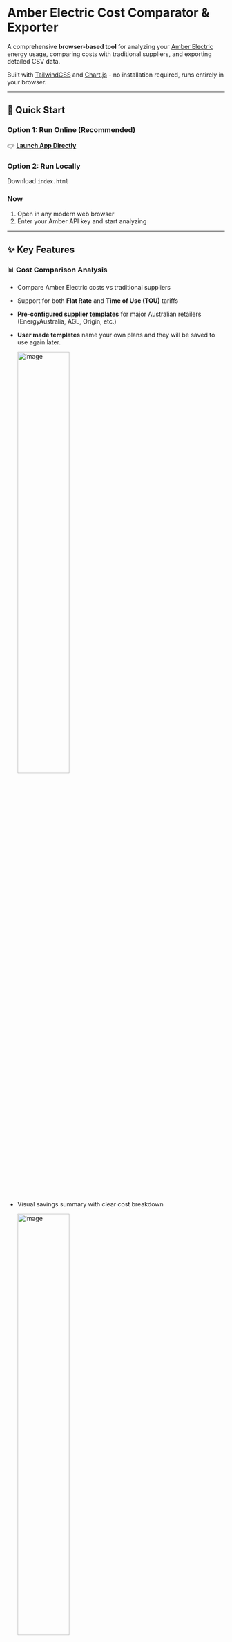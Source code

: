 # Amber Electric Cost Comparator & Exporter

A comprehensive **browser-based tool** for analyzing your [Amber Electric](https://www.amber.com.au/) energy usage, comparing costs with traditional suppliers, and exporting detailed CSV data.

Built with [TailwindCSS](https://tailwindcss.com/) and [Chart.js](https://www.chartjs.org/) - no installation required, runs entirely in your browser.

---

## 🚀 Quick Start

### Option 1: Run Online (Recommended)
👉 **[Launch App Directly](https://rickusinggithub.github.io/Amber/)**

### Option 2: Run Locally
Download `index.html`
### Now
1. Open in any modern web browser
2. Enter your Amber API key and start analyzing

---

## ✨ Key Features

### 📊 **Cost Comparison Analysis**
- Compare Amber Electric costs vs traditional suppliers
- Support for both **Flat Rate** and **Time of Use (TOU)** tariffs
- **Pre-configured supplier templates** for major Australian retailers (EnergyAustralia, AGL, Origin, etc.)
- **User made templates** name your own plans and they will be saved to use again later.

  <img style="width: 50%; height: auto;" alt="image" src="https://github.com/user-attachments/assets/ce4c1c0b-407a-4fc6-bd17-46c268c190d2" />

- Visual savings summary with clear cost breakdown
 
  <img style="width: 50%; height: auto;" alt="image" src="https://github.com/user-attachments/assets/abbda961-29d0-4969-9bbe-2bc434d617b6" />


### 📈 **Interactive Visualizations**
- **24-hour average usage graphs** with spot price overlays
 
  <img style="width: 50%; height: auto;" alt="image" src="https://github.com/user-attachments/assets/faaea2a1-36ae-458b-ac0e-8edd525e98ba" />

- **Daily detailed charts** (5-minute intervals) for specific date analysis
 
  <img style="width: 50%; height: auto;" alt="image" src="https://github.com/user-attachments/assets/7918553c-2f26-4f5e-b670-ab904f63d742" />

- Separate tracking for general usage, solar feed-in, and controlled load
- Hover tooltips for detailed data points

### 🗓️ **Daily Summary Calendar**
- Detailed daily and monthly overlays of usage/costs.

<img style="width: 50%; height: auto;" alt="image" src="https://github.com/user-attachments/assets/ffb676f9-51ed-4e18-9228-a567807528ea" />

### 💾 **Smart Data Management**
- **Intelligent caching** using IndexedDB for faster repeat queries
- **CSV export** with all channels (usage, controlled load, feed-in)
- **Collapsible configuration panel** for cleaner interface
- Persistent settings storage for rate configurations
- Optimized API calls to minimize Amber API usage

### ⚡ **Advanced Features**
- **Demand tariff calculation** for both Amber and comparison suppliers
- **Solar feed-in tracking** with separate rate calculations
- **Controlled load analysis** (hot water, etc.)
- **Multi-channel support** for complex energy setups
- **State-specific supplier templates** (NSW, VIC, QLD, SA)

---

## 🔧 Setup Requirements

### Essential
- **Amber Electric API key** - Get yours at [app.amber.com.au/developers](https://app.amber.com.au/developers)
- Modern web browser with JavaScript enabled

### Optional for Full Comparison
- Select from pre-configured supplier templates or enter custom rates
- Daily connection charge details
- Solar feed-in tariff information
- Demand tariff settings (if applicable)

---

## 📋 How to Use

### 1. **Initial Configuration**
- Enter your Amber Electric API key (stored securely in your browser)
- **Select your state** (NSW, VIC, QLD, SA) to load relevant supplier templates
- **Choose a supplier template** or select "Custom" for manual entry
- Configuration panel can be collapsed after setup for cleaner interface

### 2. **Set Rate Details**
Configure comparison rates (auto-filled if using templates):
- **Rate structure**: Flat Rate or Time of Use
- **Daily connection charges**
- **Usage rates** (general, peak/shoulder/off-peak for TOU, controlled load, solar feed-in)
- **Demand tariff settings** (optional, configurable time windows)

### 3. **Select Analysis Period**
- Choose start and end dates for comparison
- App automatically handles data fetching and caching
- Progress tracking shows API calls vs cached data usage
- Intelligent date range validation

### 4. **Review Results**
- **Cost comparison table** with channel-by-channel breakdown
- **Demand tariff calculations** showing peak usage times and costs
- **Savings summary** highlighting financial benefits/costs
- **Interactive graphs** showing the flow throughout the day.
- **Daily Summary Calendar** showing the flow throughout the days.
- **CSV export** for further analysis in Excel/Google Sheets

---

## 🔒 Privacy & Security

- **API keys stored locally** in your browser only
- **No data transmitted** to third-party servers
- **Client-side processing** - your data never leaves your device
- **Secure HTTPS** connection to Amber Electric API
- **Automatic settings persistence** without compromising privacy

---

## 📱 Browser Compatibility

**Supported Browsers:**
- Chrome/Edge (recommended)
- Firefox
- Safari
- Any modern browser with ES6+ and IndexedDB support

**Required Features:**
- IndexedDB support
- Fetch API
- ES6 JavaScript features
- Chart.js compatibility

---

## 🎯 Use Cases

### **Individual Analysis**
- Track your energy usage patterns across different time periods
- Identify peak usage times for cost optimization
- Compare actual Amber savings vs traditional suppliers
- Analyze solar generation efficiency and feed-in benefits

### **Decision Making**
- Evaluate if Amber Electric is right for your usage profile
- Compare multiple supplier options using templates
- Understand demand charge impacts on your bill
- Optimize usage timing based on spot price patterns

### **Data Export & Analysis**
- Export detailed usage data for tax purposes or record keeping
- Create custom analyses in spreadsheet software
- Share data with energy consultants or solar installers
- Archive historical usage records

---

## 🚧 Known Limitations

- **API rate limits** - Amber Electric API has usage restrictions (mitigated by intelligent caching)
- **Data availability** - Limited by Amber's data retention policies
- **Comparison accuracy** - Traditional supplier calculations are estimates based on published tariffs
- **Template accuracy** - Supplier rates may change; verify current rates for precise comparisons
- **Browser storage limits** - Very large datasets may impact browser performance

---

## 🤝 Contributing

Contributions welcome! Priority areas for improvement:

### High Priority
- **Additional supplier templates** for more Australian energy retailers
- **Seasonal analysis features** (quarterly, yearly comparisons)

### Medium Priority
- **API error handling** improvements and retry logic
- **Advanced visualization options** (heatmaps, usage distribution charts)

### Low Priority
- **Multi-site support** for customers with multiple properties
- **Bill prediction features** based on usage patterns

### Development Setup
1. Fork the repository
2. Modify `index.html` directly (single-file architecture)
3. Test across multiple browsers and screen sizes
4. Submit pull requests with clear descriptions and test coverage

---

## 📁 File Structure
```
├── index.html          # Complete self-contained application
└── README.md          # This documentation
```

---

## 📜 License

**MIT License** - See [LICENSE](LICENSE) for full details.

Free for personal and commercial use with attribution.

---

## 🆘 Support & Troubleshooting

### Common Issues

**"Authentication failed. Your API Key appears to be invalid"**
- Verify your API key at [app.amber.com.au/developers](https://app.amber.com.au/developers)
- Ensure key has proper permissions for usage data access
- Check for typos or extra spaces in the key field

**"No sites found for this API key"**
- Confirm your Amber account is fully activated
- Ensure you have an active electricity connection with Amber
- Contact Amber support if the issue persists

**Slow Performance or Timeouts**
- Try smaller date ranges (1-2 weeks) for initial analysis
- Clear browser cache and IndexedDB storage
- Check browser console for specific error messages
- Use the progress log to identify bottlenecks

**Data Discrepancies**
- Verify date ranges don't extend into the future
- Check that supplier rate templates match your actual tariff
- Remember that traditional supplier costs are estimates
- Consider seasonal variations in usage patterns

### Getting Help
1. **Check browser console** for detailed error messages
2. **Review API permissions** in Amber developer portal
3. **Try incognito/private mode** to eliminate cache issues
4. **Open GitHub issues** for reproducible bugs with clear steps
5. **Check Amber's API status** page for service interruptions

---

## 💡 Tips for Best Results

### Data Analysis
- **Use full monthly periods** for accurate cost comparisons
- **Compare similar seasons** (summer vs summer) for consistency
- **Monitor demand charges** - small changes in peak usage can have big cost impacts
- **Track solar generation** patterns to optimize feed-in timing

### Performance Optimization
- **Start with recent data** (last 1-3 months) for faster initial loading
- **Export data regularly** to build historical archives
- **Use templates** instead of custom rates when possible for accuracy
- **Collapse configuration panel** after setup to reduce visual clutter

### Cost Optimization Insights
- **Identify usage patterns** that coincide with high spot prices
- **Analyze controlled load timing** for hot water optimization
- **Monitor demand windows** to avoid peak charges
- **Compare different supplier structures** to find the best fit for your profile

---

*Built for Australian energy customers seeking transparency and control over their electricity costs*

